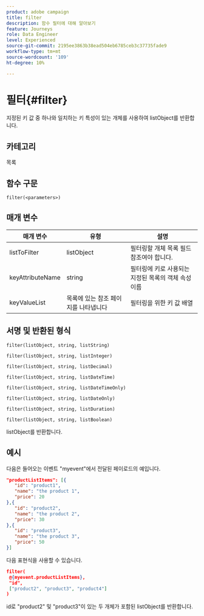 ```yaml
---
product: adobe campaign
title: filter
description: 함수 필터에 대해 알아보기
feature: Journeys
role: Data Engineer
level: Experienced
source-git-commit: 2195ee3863b38ead504eb6785ceb3c37735fade9
workflow-type: tm+mt
source-wordcount: '109'
ht-degree: 10%

---
```


# 필터{#filter}

지정된 키 값 중 하나와 일치하는 키 특성이 있는 개체를 사용하여 listObject를 반환합니다.

## 카테고리

목록

## 함수 구문

`filter(<parameters>)`

## 매개 변수

| 매개 변수 | 유형 | 설명 |
|-----------|------------------|------------------|
| listToFilter | listObject | 필터링할 개체 목록 필드 참조여야 합니다. |
| keyAttributeName | string | 필터링에 키로 사용되는 지정된 목록의 객체 속성 이름 |
| keyValueList | 목록에 있는 참조 페이지를 나타냅니다 | 필터링을 위한 키 값 배열 |

## 서명 및 반환된 형식

`filter(listObject, string, listString)`

`filter(listObject, string, listInteger)`

`filter(listObject, string, listDecimal)`

`filter(listObject, string, listDateTime)`

`filter(listObject, string, listDateTimeOnly)`

`filter(listObject, string, listDateOnly)`

`filter(listObject, string, listDuration)`

`filter(listObject, string, listBoolean)`

listObject를 반환합니다.

## 예시

다음은 들어오는 이벤트 &quot;myevent&quot;에서 전달된 페이로드의 예입니다.

```json
"productListItems": [{
   "id": "product1",
   "name": "the product 1",
   "price": 20
},{
   "id": "product2",
   "name": "the product 2",
   "price": 30
},{
   "id": "product3",
   "name": "the product 3",
   "price": 50
}]
```

다음 표현식을 사용할 수 있습니다.

```json
filter(
 @{myevent.productListItems},
 "id", 
 ["product2", "product3", "product4"]
)
```

id로 &quot;product2&quot; 및 &quot;product3&quot;이 있는 두 개체가 포함된 listObject를 반환합니다.
